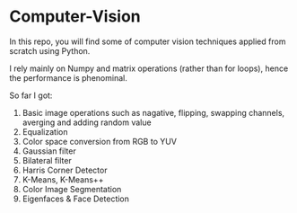 # Computer-Vision

In this repo, you will find some of computer vision techniques applied from scratch using Python.

I rely mainly on Numpy and matrix operations (rather than for loops), hence the performance is phenominal.

So far I got:
1. Basic image operations such as nagative, flipping, swapping channels, averging and adding random value
2. Equalization
3. Color space conversion from RGB to YUV
4. Gaussian filter
5. Bilateral filter
6. Harris Corner Detector
7. K-Means, K-Means++
8. Color Image Segmentation
9. Eigenfaces & Face Detection
